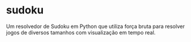 # sudoku
Um resolvedor de Sudoku em Python que utiliza força bruta para resolver jogos de diversos tamanhos com visualização em tempo real.
